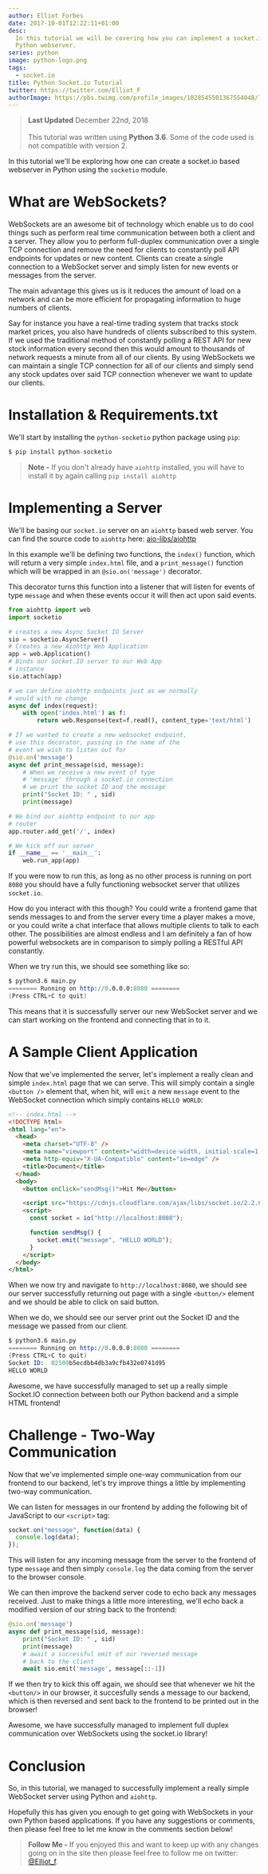 ```yaml
---
author: Elliot Forbes
date: 2017-10-01T12:22:11+01:00
desc:
  In this tutorial we will be covering how you can implement a socket.io based
  Python webserver.
series: python
image: python-logo.png
tags:
  - socket.io
title: Python Socket.io Tutorial
twitter: https://twitter.com/Elliot_F
authorImage: https://pbs.twimg.com/profile_images/1028545501367554048/lzr43cQv_400x400.jpg
---
```


> **Last Updated** December 22nd, 2018 <br/><br/> This tutorial was written
> using **Python 3.6**. Some of the code used is not compatible with version 2.

In this tutorial we'll be exploring how one can create a socket.io based
webserver in Python using the `socketio` module.

# What are WebSockets?

WebSockets are an awesome bit of technology which enable us to do cool things
such as perform real time communication between both a client and a server. They
allow you to perform full-duplex communication over a single TCP connection and
remove the need for clients to constantly poll API endpoints for updates or new
content. Clients can create a single connection to a WebSocket server and simply
listen for new events or messages from the server.

The main advantage this gives us is it reduces the amount of load on a network
and can be more efficient for propagating information to huge numbers of
clients.

Say for instance you have a real-time trading system that tracks stock market
prices, you also have hundreds of clients subscribed to this system. If we used
the traditional method of constantly polling a REST API for new stock
information every second then this would amount to thousands of network requests
a minute from all of our clients. By using WebSockets we can maintain a single
TCP connection for all of our clients and simply send any stock updates over
said TCP connection whenever we want to update our clients.

# Installation & Requirements.txt

We'll start by installing the `python-socketio` python package using `pip`:

```py
$ pip install python-socketio
```

> **Note -** If you don't already have `aiohttp` installed, you will have to
> install it by again calling `pip install aiohttp`

# Implementing a Server

We'll be basing our `socket.io` server on an `aiohttp` based web server. You can
find the source code to `aiohttp` here:
[aio-libs/aiohttp](https://github.com/aio-libs/aiohttp)

In this example we'll be defining two functions, the `index()` function, which
will return a very simple `index.html` file, and a `print_message()` function
which will be wrapped in an `@sio.on('message')` decorator.

This decorator turns this function into a listener that will listen for events
of type `message` and when these events occur it will then act upon said events.

```py
from aiohttp import web
import socketio

# creates a new Async Socket IO Server
sio = socketio.AsyncServer()
# Creates a new Aiohttp Web Application
app = web.Application()
# Binds our Socket.IO server to our Web App
# instance
sio.attach(app)

# we can define aiohttp endpoints just as we normally
# would with no change
async def index(request):
    with open('index.html') as f:
        return web.Response(text=f.read(), content_type='text/html')

# If we wanted to create a new websocket endpoint,
# use this decorator, passing in the name of the
# event we wish to listen out for
@sio.on('message')
async def print_message(sid, message):
    # When we receive a new event of type
    # 'message' through a socket.io connection
    # we print the socket ID and the message
    print("Socket ID: " , sid)
    print(message)

# We bind our aiohttp endpoint to our app
# router
app.router.add_get('/', index)

# We kick off our server
if __name__ == '__main__':
    web.run_app(app)
```

If you were now to run this, as long as no other process is running on port
`8080` you should have a fully functioning websocket server that utilizes
`socket.io`.

How do you interact with this though? You could write a frontend game that sends
messages to and from the server every time a player makes a move, or you could
write a chat interface that allows multiple clients to talk to each other. The
possibilities are almost endless and I am definitely a fan of how powerful
websockets are in comparison to simply polling a RESTful API constantly.

When we try run this, we should see something like so:

```s
$ python3.6 main.py
======== Running on http://0.0.0.0:8080 ========
(Press CTRL+C to quit)
```

This means that it is successfully server our new WebSocket server and we can
start working on the frontend and connecting that in to it.

# A Sample Client Application

Now that we've implemented the server, let's implement a really clean and simple
`index.html` page that we can serve. This will simply contain a single
`<button />` element that, when hit, will `emit` a new `message` event to the
WebSocket connection which simply contains `HELLO WORLD`:

```html
<!-- index.html -->
<!DOCTYPE html>
<html lang="en">
  <head>
    <meta charset="UTF-8" />
    <meta name="viewport" content="width=device-width, initial-scale=1.0" />
    <meta http-equiv="X-UA-Compatible" content="ie=edge" />
    <title>Document</title>
  </head>
  <body>
    <button onClick="sendMsg()">Hit Me</button>

    <script src="https://cdnjs.cloudflare.com/ajax/libs/socket.io/2.2.0/socket.io.js"></script>
    <script>
      const socket = io("http://localhost:8080");

      function sendMsg() {
        socket.emit("message", "HELLO WORLD");
      }
    </script>
  </body>
</html>
```

When we now try and navigate to `http://localhost:8080`, we should see our
server successfully returning out page with a single `<button/>` element and we
should be able to click on said button.

When we do, we should see our server print out the Socket ID and the message we
passed from our client.

```s
$ python3.6 main.py
======== Running on http://0.0.0.0:8080 ========
(Press CTRL+C to quit)
Socket ID:  02509b5ecdbb4db3a9cfb432e0741d95
HELLO WORLD
```

Awesome, we have successfully managed to set up a really simple Socket.IO
connection between both our Python backend and a simple HTML frontend!

# Challenge - Two-Way Communication

Now that we've implemented simple one-way communication from our frontend to our
backend, let's try improve things a little by implementing two-way
communication.

We can listen for messages in our frontend by adding the following bit of
JavaScript to our `<script>` tag:

```js
socket.on("message", function(data) {
  console.log(data);
});
```

This will listen for any incoming message from the server to the frontend of
type `message` and then simply `console.log` the data coming from the server to
the browser console.

We can then improve the backend server code to echo back any messages received.
Just to make things a little more interesting, we'll echo back a modified
version of our string back to the frontend:

```py
@sio.on('message')
async def print_message(sid, message):
    print("Socket ID: " , sid)
    print(message)
    # await a successful emit of our reversed message
    # back to the client
    await sio.emit('message', message[::-1])
```

If we then try to kick this off again, we should see that whenever we hit the
`<button/>` in our browser, it succesfully sends a message to our backend, which
is then reversed and sent back to the frontend to be printed out in the browser!

Awesome, we have successfully managed to implement full duplex communication
over WebSockets using the socket.io library!

# Conclusion

So, in this tutorial, we managed to successfully implement a really simple
WebSocket server using Python and `aiohttp`.

Hopefully this has given you enough to get going with WebSockets in your own
Python based applications. If you have any suggestions or comments, then please
feel free to let me know in the comments section below!

> **Follow Me -** If you enjoyed this and want to keep up with any changes going
> on in the site then please feel free to follow me on twitter:
> [@Elliot_f](https://twitter.com/elliot_f).
